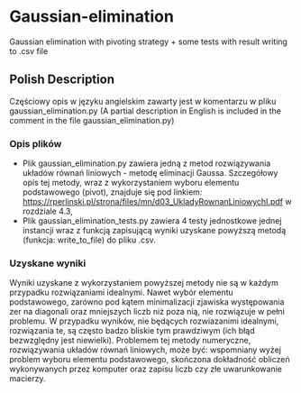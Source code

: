 # Gaussian-elimination
Gaussian elimination with pivoting strategy + some tests with result writing to .csv file 

## Polish Description
Częściowy opis w języku angielskim zawarty jest w komentarzu w pliku gaussian_elimination.py 
(A partial description in English is included in the comment in the file gaussian_elimination.py)

### Opis plików
- Plik gaussian_elimination.py zawiera jedną z metod rozwiązywania układów równań liniowych - metodę eliminacji Gaussa. Szczegółowy opis tej metody, wraz z wykorzystaniem wyboru elementu podstawowego (pivot), znajduje się pod linkiem: https://rperlinski.pl/strona/files/mn/d03_UkladyRownanLiniowychI.pdf w rozdziale 4.3,
- Plik gaussian_elimination_tests.py zawiera 4 testy jednostkowe jednej instancji wraz z funkcją zapisującą wyniki uzyskane powyższą metodą (funkcja: write_to_file) do pliku .csv. 
### Uzyskane wyniki
Wyniki uzyskane z wykorzystaniem powyższej metody nie są w każdym przypadku rozwiązaniami idealnymi. Nawet wybór elementu podstawowego, zarówno pod kątem minimalizacji zjawiska występowania zer na diagonali oraz mniejszych liczb niż poza nią, nie rozwiązuje w pełni problemu. W przypadku wyników, nie będących rozwiazanimi idealnymi, rozwiązania te, są często badzo bliskie tym prawdziwym (ich błąd bezwzględny jest niewielki). Problemem tej metody numeryczne, rozwiązywania układów równań liniowych, może być: wspomniany wyżej problem wyboru elementu podstawowego, skończona dokładność obliczeń wykonywanych przez komputer oraz zapisu liczb czy złe uwarunkowanie macierzy.




